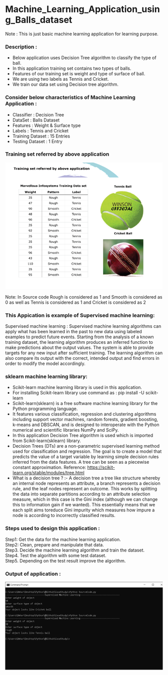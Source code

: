 # Machine_Learning_Application_using_Balls_dataset
Note : This is just basic machine learning application for learning purpose.

### Description :
* Below application uses Decision Tree algorithm to classify the type of ball.
* In this application training set contains two types of balls.
* Features of our training set is weight and type of surface of ball.
* We are using two labels as Tennis and Cricket.
* We train our data set using Decision tree algorithm.

### Consider below characteristics of Machine Learning Application :
* Classifier : Decision Tree
* DataSet : Balls Dataset
* Features : Weight & Surface type
* Labels : Tennis and Cricket
* Training Dataset : 15 Entries
* Testing Dataset : 1 Entry

### Training set referred by above application 
<p align="center">
  <img src="https://github.com/OmkarRatnaparkhi/Machine_Learning_Application_using_Balls_dataset/blob/main/Assets/1Supervised%20Machine%20Learning%20using%20Decision%20Tree%20Balls%20Dataset%20Application.pdf%20-%20Adobe%20Acrobat%20Reader%20DC%20(32-bit)%2002-04-2021%2010_30_55.png" alt="Diagram1">
</p>
Note: In Source code Rough is considered as 1 and Smooth is considered as 0 as well as Tennis is considered as 1 and Cricket is considered as 2

### This Appication is example of Supervised machine learning:
Supervised machine learning : Supervised machine learning algorithms can apply what has been learned in the past to
new data using labeled examples to predict future events.
Starting from the analysis of a known training dataset, the learning algorithm produces
an inferred function to make predictions about the output values.
The system is able to provide targets for any new input after sufficient training.
The learning algorithm can also compare its output with the correct, intended output and
find errors in order to modify the model accordingly.

### sklearn machine learning library:
* Scikit-learn machine learning library is used in this application.
* For installing Scikit-learn library use command as : pip install -U scikit-learn
* Scikit-learn(sklearn) is a free software machine learning library for the Python programming language.
* It features various classification, regression and clustering algorithms including support vector machines, random forests, gradient boosting, k-means and DBSCAN, and is designed to interoperate with the Python numerical and scientific libraries NumPy and SciPy.
* In this application Decision Tree algorithm is used which is imported from Scikit-learn(sklearn) library.
* Decision Trees (DTs) are a non-parametric supervised learning method used for classification and regression. The goal is to create a model that predicts the value of a target variable by learning simple decision rules inferred from the data features. A tree can be seen as a piecewise constant approximation. Reference: https://scikit-learn.org/stable/modules/tree.html
* What is a decision tree ? :- A decision tree a tree like structure whereby an internal node represents an attribute, a branch represents a decision rule, and the leaf nodes represent an outcome. This works by splitting the data into separate partitions according to an attribute selection measure, which in this case is the Gini index (although we can change this to information gain if we wanted). This essentially means that we each split aims toreduce Gini impurity which measures how impure a node is according to incorrectly classified results.

### Steps used to design this application :
Step1: Get the data for the machine learning application. </br>
Step2: Clean, prepare and manipulate that data. </br>
Step3. Decide the machine learning algorithm and train the dataset. </br>
Step4. Test the algorithm with some test dataset. </br>
Step5. Depending on the test result improve the algorithm.  </br>

### Output of application :
<p align="center">
  <img src="https://github.com/OmkarRatnaparkhi/Machine_Learning_Application_using_Balls_dataset/blob/main/Assets/Output.png" alt="Output">
</p>



